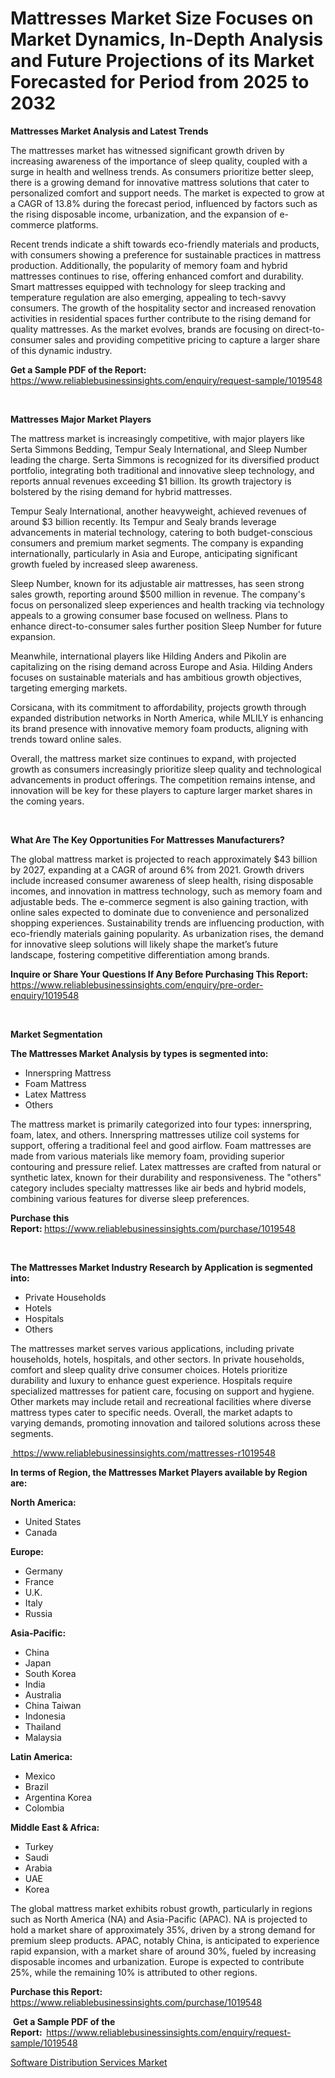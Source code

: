 <p><h1>Mattresses Market Size Focuses on Market Dynamics, In-Depth Analysis and Future Projections of its Market Forecasted for Period from 2025 to 2032</h1></p><p><strong>Mattresses Market Analysis and Latest Trends</strong></p>
<p><p>The mattresses market has witnessed significant growth driven by increasing awareness of the importance of sleep quality, coupled with a surge in health and wellness trends. As consumers prioritize better sleep, there is a growing demand for innovative mattress solutions that cater to personalized comfort and support needs. The market is expected to grow at a CAGR of 13.8% during the forecast period, influenced by factors such as the rising disposable income, urbanization, and the expansion of e-commerce platforms.</p><p>Recent trends indicate a shift towards eco-friendly materials and products, with consumers showing a preference for sustainable practices in mattress production. Additionally, the popularity of memory foam and hybrid mattresses continues to rise, offering enhanced comfort and durability. Smart mattresses equipped with technology for sleep tracking and temperature regulation are also emerging, appealing to tech-savvy consumers. The growth of the hospitality sector and increased renovation activities in residential spaces further contribute to the rising demand for quality mattresses. As the market evolves, brands are focusing on direct-to-consumer sales and providing competitive pricing to capture a larger share of this dynamic industry.</p></p>
<p><strong>Get a Sample PDF of the Report:&nbsp;</strong> <a href="https://www.reliablebusinessinsights.com/enquiry/request-sample/1019548?utm_campaign=2190&utm_medium=2&utm_source=Github&utm_content=ia&utm_term=05042025&utm_id=mattresses">https://www.reliablebusinessinsights.com/enquiry/request-sample/1019548</a></p>
<p>&nbsp;</p>
<p><strong>Mattresses Major Market Players</strong></p>
<p><p>The mattress market is increasingly competitive, with major players like Serta Simmons Bedding, Tempur Sealy International, and Sleep Number leading the charge. Serta Simmons is recognized for its diversified product portfolio, integrating both traditional and innovative sleep technology, and reports annual revenues exceeding $1 billion. Its growth trajectory is bolstered by the rising demand for hybrid mattresses.</p><p>Tempur Sealy International, another heavyweight, achieved revenues of around $3 billion recently. Its Tempur and Sealy brands leverage advancements in material technology, catering to both budget-conscious consumers and premium market segments. The company is expanding internationally, particularly in Asia and Europe, anticipating significant growth fueled by increased sleep awareness.</p><p>Sleep Number, known for its adjustable air mattresses, has seen strong sales growth, reporting around $500 million in revenue. The company's focus on personalized sleep experiences and health tracking via technology appeals to a growing consumer base focused on wellness. Plans to enhance direct-to-consumer sales further position Sleep Number for future expansion.</p><p>Meanwhile, international players like Hilding Anders and Pikolin are capitalizing on the rising demand across Europe and Asia. Hilding Anders focuses on sustainable materials and has ambitious growth objectives, targeting emerging markets.</p><p>Corsicana, with its commitment to affordability, projects growth through expanded distribution networks in North America, while MLILY is enhancing its brand presence with innovative memory foam products, aligning with trends toward online sales.</p><p>Overall, the mattress market size continues to expand, with projected growth as consumers increasingly prioritize sleep quality and technological advancements in product offerings. The competition remains intense, and innovation will be key for these players to capture larger market shares in the coming years.</p></p>
<p>&nbsp;</p>
<p><strong>What Are The Key Opportunities For Mattresses Manufacturers?</strong></p>
<p><p>The global mattress market is projected to reach approximately $43 billion by 2027, expanding at a CAGR of around 6% from 2021. Growth drivers include increased consumer awareness of sleep health, rising disposable incomes, and innovation in mattress technology, such as memory foam and adjustable beds. The e-commerce segment is also gaining traction, with online sales expected to dominate due to convenience and personalized shopping experiences. Sustainability trends are influencing production, with eco-friendly materials gaining popularity. As urbanization rises, the demand for innovative sleep solutions will likely shape the market’s future landscape, fostering competitive differentiation among brands.</p></p>
<p><strong>Inquire or Share Your Questions If Any Before Purchasing This Report:</strong> <a href="https://www.reliablebusinessinsights.com/enquiry/pre-order-enquiry/1019548?utm_campaign=2190&utm_medium=2&utm_source=Github&utm_content=ia&utm_term=05042025&utm_id=mattresses">https://www.reliablebusinessinsights.com/enquiry/pre-order-enquiry/1019548</a></p>
<p>&nbsp;</p>
<p><strong>Market Segmentation</strong></p>
<p><strong>The Mattresses Market Analysis by types is segmented into:</strong></p>
<p><ul><li>Innerspring Mattress</li><li>Foam Mattress</li><li>Latex Mattress</li><li>Others</li></ul></p>
<p><p>The mattress market is primarily categorized into four types: innerspring, foam, latex, and others. Innerspring mattresses utilize coil systems for support, offering a traditional feel and good airflow. Foam mattresses are made from various materials like memory foam, providing superior contouring and pressure relief. Latex mattresses are crafted from natural or synthetic latex, known for their durability and responsiveness. The "others" category includes specialty mattresses like air beds and hybrid models, combining various features for diverse sleep preferences.</p></p>
<p><strong>Purchase this Report:&nbsp;</strong><a href="https://www.reliablebusinessinsights.com/purchase/1019548?utm_campaign=2190&utm_medium=2&utm_source=Github&utm_content=ia&utm_term=05042025&utm_id=mattresses">https://www.reliablebusinessinsights.com/purchase/1019548</a></p>
<p>&nbsp;</p>
<p><strong>The Mattresses Market Industry Research by Application is segmented into:</strong></p>
<p><ul><li>Private Households</li><li>Hotels</li><li>Hospitals</li><li>Others</li></ul></p>
<p><p>The mattresses market serves various applications, including private households, hotels, hospitals, and other sectors. In private households, comfort and sleep quality drive consumer choices. Hotels prioritize durability and luxury to enhance guest experience. Hospitals require specialized mattresses for patient care, focusing on support and hygiene. Other markets may include retail and recreational facilities where diverse mattress types cater to specific needs. Overall, the market adapts to varying demands, promoting innovation and tailored solutions across these segments.</p></p>
<p><a href="https://www.reliablebusinessinsights.com/mattresses-r1019548?utm_campaign=2190&utm_medium=2&utm_source=Github&utm_content=ia&utm_term=05042025&utm_id=mattresses">&nbsp;https://www.reliablebusinessinsights.com/mattresses-r1019548</a></p>
<p><strong>In terms of Region, the Mattresses Market Players available by Region are:</strong></p>
<p>
    <p> <strong> North America: </strong>
        <ul>
            <li>United States</li>
            <li>Canada</li>
        </ul>
        </p> 
    <p> <strong> Europe: </strong>
        <ul>
            <li>Germany</li>
            <li>France</li>
            <li>U.K.</li>
            <li>Italy</li>
            <li>Russia</li>
        </ul>
        </p> 
    <p> <strong> Asia-Pacific: </strong>
        <ul>
            <li>China</li>
            <li>Japan</li>
            <li>South Korea</li>
            <li>India</li>
            <li>Australia</li>
            <li>China Taiwan</li>
            <li>Indonesia</li>
            <li>Thailand</li>
            <li>Malaysia</li>
        </ul>
        </p> 
    <p> <strong> Latin America: </strong>
        <ul>
            <li>Mexico</li>
            <li>Brazil</li>
            <li>Argentina Korea</li>
            <li>Colombia</li>
        </ul>
        </p> 
    <p> <strong> Middle East & Africa: </strong>
        <ul>
            <li>Turkey</li>
            <li>Saudi</li>
            <li>Arabia</li>
            <li>UAE</li>
            <li>Korea</li>
        </ul>
    </p>
    </p>
<p><p>The global mattress market exhibits robust growth, particularly in regions such as North America (NA) and Asia-Pacific (APAC). NA is projected to hold a market share of approximately 35%, driven by a strong demand for premium sleep products. APAC, notably China, is anticipated to experience rapid expansion, with a market share of around 30%, fueled by increasing disposable incomes and urbanization. Europe is expected to contribute 25%, while the remaining 10% is attributed to other regions.</p></p>
<p><strong>Purchase this Report: </strong><a href="https://www.reliablebusinessinsights.com/purchase/1019548?utm_campaign=2190&utm_medium=2&utm_source=Github&utm_content=ia&utm_term=05042025&utm_id=mattresses">https://www.reliablebusinessinsights.com/purchase/1019548</a></p>
<p>&nbsp;<strong>Get a Sample PDF of the Report:&nbsp;&nbsp;</strong><a href="https://www.reliablebusinessinsights.com/enquiry/request-sample/1019548?utm_campaign=2190&utm_medium=2&utm_source=Github&utm_content=ia&utm_term=05042025&utm_id=mattresses">https://www.reliablebusinessinsights.com/enquiry/request-sample/1019548</a></p>
<p><strong></strong></p>
<p><p><a href="https://github.com/AshrafKhan865/Market-Research-Report-List-2/blob/main/software-distribution-services-market.md?utm_campaign=2190&utm_medium=2&utm_source=Github&utm_content=ia&utm_term=05042025&utm_id=mattresses">Software Distribution Services Market</a></p></p>